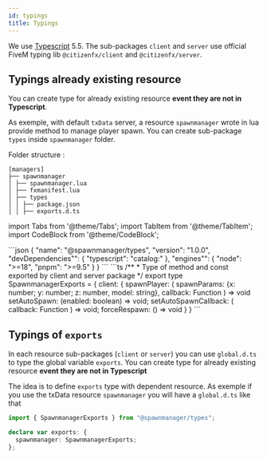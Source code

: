 ```yaml
---
id: typings
title: Typings
---
```


We use [Typescript](https://www.typescriptlang.org/) 5.5. The sub-packages `client` and `server` use official FiveM typing lib `@citizenfx/client` and `@citizenfx/server`.

## Typings already existing resource

You can create type for already existing resource **event they are not in Typescript**.

As exemple, with default `txData` server, a resource `spawnmanager` wrote in lua provide method to manage player spawn. You can create sub-package `types` inside `spawnmanager` folder.

Folder structure :

```
[managers]
├── spawnmanager
│ ├── spawnmanager.lua
│ ├── fxmanifest.lua
│ ├── types
│ │ ├── package.json
│ │ ├── exports.d.ts
```

import Tabs from '@theme/Tabs';
import TabItem from '@theme/TabItem';
import CodeBlock from '@theme/CodeBlock';

<Tabs>
  <TabItem value="package.json" label="package.json" default>
    ```json
    {
      "name": "@spawnmanager/types",
      "version": "1.0.0",
      "devDependencies"": {
        "typescript": "catalog:"
      },
      "engines"": {
        "node": ">=18",
        "pnpm": ">=9.5"
      }
    }
    ```
  </TabItem>
  <TabItem value="exports.d.ts" label="exports.d.ts">
    ```ts
    /**
    * Type of method and const exported by client and server package
    */
    export type SpawnmanagerExports = {
      client: {
        spawnPlayer: (
          spawnParams: {x: number; y: number; z: number, model: string},      
          callback: Function
        ) => void
        setAutoSpawn: (enabled: boolean) => void;
        setAutoSpawnCallback: (
          callback: Function
        ) => void;
        forceRespawn: () => void
      }
    }
    ```
  </TabItem>
</Tabs>

## Typings of `exports`

In each resource sub-packages (`client` or `server`) you can use `global.d.ts` to type the global variable `exports`.
You can create type for already existing resource **event they are not in Typescript**

The idea is to define `exports` type with dependent resource.
As exemple if you use the txData resource `spawnmanager` you will have a `global.d.ts` like that

```ts title="global.d.ts"
import { SpawnmanagerExports } from "@spawnmanager/types";

declare var exports: {
  spawnmanager: SpawnmanagerExports;
};
```
